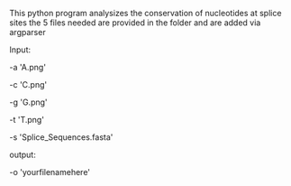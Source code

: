 This python program analysizes the conservation of nucleotides at splice sites 
the 5 files needed are provided in the folder and are added via argparser

Input: 

-a 'A.png'

-c 'C.png'

-g 'G.png'

-t 'T.png'

-s 'Splice_Sequences.fasta'

output: 

-o 'yourfilenamehere'


